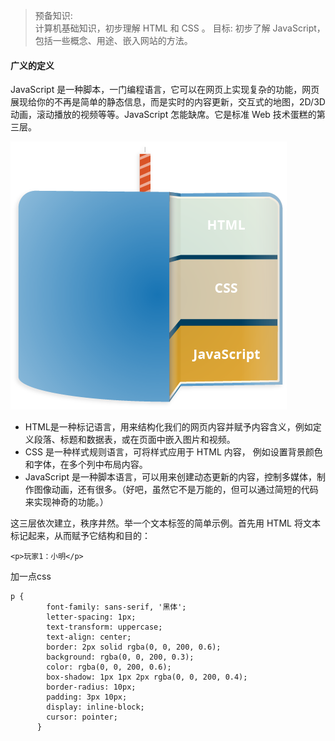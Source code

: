 >预备知识:	   
计算机基础知识，初步理解 HTML 和 CSS 。
目标: 
初步了解 JavaScript，包括一些概念、用途、嵌入网站的方法。


#### 广义的定义
JavaScript 是一种脚本，一门编程语言，它可以在网页上实现复杂的功能，网页展现给你的不再是简单的静态信息，而是实时的内容更新，交互式的地图，2D/3D 动画，滚动播放的视频等等。JavaScript 怎能缺席。它是标准 Web 技术蛋糕的第三层。

![](https://raw.githubusercontent.com/huangtiancai/JavaScript-basic-series/master/imgs/Web%20%E6%8A%80%E6%9C%AF%E8%9B%8B%E7%B3%95%E4%B8%89%E5%B1%82%E5%9B%BE.png)

- HTML是一种标记语言，用来结构化我们的网页内容并赋予内容含义，例如定义段落、标题和数据表，或在页面中嵌入图片和视频。
- CSS 是一种样式规则语言，可将样式应用于 HTML 内容， 例如设置背景颜色和字体，在多个列中布局内容。
- JavaScript 是一种脚本语言，可以用来创建动态更新的内容，控制多媒体，制作图像动画，还有很多。（好吧，虽然它不是万能的，但可以通过简短的代码来实现神奇的功能。）

这三层依次建立，秩序井然。举一个文本标签的简单示例。首先用 HTML 将文本标记起来，从而赋予它结构和目的：
```
<p>玩家1：小明</p>
```
加一点css
```
p {
        font-family: sans-serif, '黑体';
        letter-spacing: 1px;
        text-transform: uppercase;
        text-align: center;
        border: 2px solid rgba(0, 0, 200, 0.6);
        background: rgba(0, 0, 200, 0.3);
        color: rgba(0, 0, 200, 0.6);
        box-shadow: 1px 1px 2px rgba(0, 0, 200, 0.4);
        border-radius: 10px;
        padding: 3px 10px;
        display: inline-block;
        cursor: pointer;
      }
```